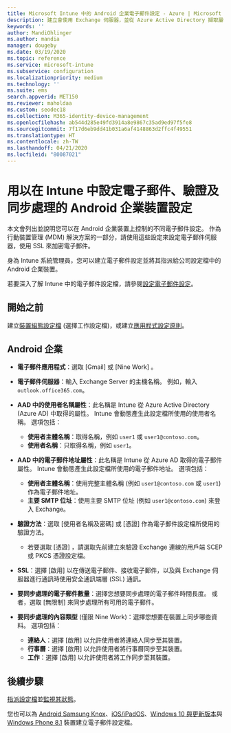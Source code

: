 ```yaml
---
title: Microsoft Intune 中的 Android 企業電子郵件設定 - Azure | Microsoft Docs
description: 建立會使用 Exchange 伺服器，並從 Azure Active Directory 擷取屬性的裝置設定電子郵件設定檔。 使用 Microsoft Intune 在 Android 公司設定檔裝置上啟用 SSL 或 SMIME、使用憑證或使用者名稱/密碼來驗證使用者，以及同步處理電子郵件和排程。
keywords: ''
author: MandiOhlinger
ms.author: mandia
manager: dougeby
ms.date: 03/19/2020
ms.topic: reference
ms.service: microsoft-intune
ms.subservice: configuration
ms.localizationpriority: medium
ms.technology: ''
ms.suite: ems
search.appverid: MET150
ms.reviewer: maholdaa
ms.custom: seodec18
ms.collection: M365-identity-device-management
ms.openlocfilehash: ab544d285e49fd3914a8e9867c35ad9ed97f5fe8
ms.sourcegitcommit: 7f17d6eb9dd41b031a6af4148863d2ffc4f49551
ms.translationtype: HT
ms.contentlocale: zh-TW
ms.lasthandoff: 04/21/2020
ms.locfileid: "80087021"
---
```

# <a name="android-enterprise-device-settings-to-configure-email-authentication-and-synchronization-in-intune"></a>用以在 Intune 中設定電子郵件、驗證及同步處理的 Android 企業裝置設定

本文會列出並說明您可以在 Android 企業裝置上控制的不同電子郵件設定。 作為行動裝置管理 (MDM) 解決方案的一部分，請使用這些設定來設定電子郵件伺服器，使用 SSL 來加密電子郵件。

身為 Intune 系統管理員，您可以建立電子郵件設定並將其指派給公司設定檔中的 Android 企業裝置。

若要深入了解 Intune 中的電子郵件設定檔，請參閱[設定電子郵件設定](email-settings-configure.md)。

## <a name="before-you-begin"></a>開始之前

建立[裝置組態設定檔](email-settings-configure.md) (選擇工作設定檔)，或建立[應用程式設定原則](../apps/app-configuration-policies-use-android.md)。

## <a name="android-enterprise"></a>Android 企業

- **電子郵件應用程式**：選取 [Gmail]  或 [Nine Work]  。
- **電子郵件伺服器**：輸入 Exchange Server 的主機名稱。 例如，輸入 `outlook.office365.com`。
- **AAD 中的使用者名稱屬性**：此名稱是 Intune 從 Azure Active Directory (Azure AD) 中取得的屬性。 Intune 會動態產生此設定檔所使用的使用者名稱。 選項包括：

  - **使用者主體名稱**：取得名稱，例如 `user1` 或 `user1@contoso.com`。
  - **使用者名稱**：只取得名稱，例如 `user1`。

- **AAD 中的電子郵件地址屬性**：此名稱是 Intune 從 Azure AD 取得的電子郵件屬性。 Intune 會動態產生此設定檔所使用的電子郵件地址。 選項包括：
  - **使用者主體名稱**：使用完整主體名稱 (例如 `user1@contoso.com` 或 `user1`) 作為電子郵件地址。
  - **主要 SMTP 位址**：使用主要 SMTP 位址 (例如 `user1@contoso.com`) 來登入 Exchange。

- **驗證方法**：選取 [使用者名稱及密碼]  或 [憑證]  作為電子郵件設定檔所使用的驗證方法。
  - 若要選取 [憑證]  ，請選取先前建立來驗證 Exchange 連線的用戶端 SCEP 或 PKCS 憑證設定檔。
- **SSL**：選擇 [啟用]  以在傳送電子郵件、接收電子郵件，以及與 Exchange 伺服器進行通訊時使用安全通訊端層 (SSL) 通訊。
- **要同步處理的電子郵件數量**：選擇您想要同步處理的電子郵件時間長度。 或者，選取 [無限制]  來同步處理所有可用的電子郵件。
- **要同步處理的內容類型** (僅限 Nine Work)：選擇您想要在裝置上同步哪些資料。 選項包括：
  - **連絡人**：選擇 [啟用]  以允許使用者將連絡人同步至其裝置。
  - **行事曆**：選擇 [啟用]  以允許使用者將行事曆同步至其裝置。
  - **工作**：選擇 [啟用]  以允許使用者將工作同步至其裝置。

## <a name="next-steps"></a>後續步驟

[指派設定檔](device-profile-assign.md)並[監視其狀態](device-profile-monitor.md)。

您也可以為 [Android Samsung Knox](email-settings-android.md)、[iOS/iPadOS](email-settings-ios.md)、[Windows 10 與更新版本](email-settings-windows-10.md)與 [Windows Phone 8.1](email-settings-windows-phone-8-1.md) 裝置建立電子郵件設定檔。
